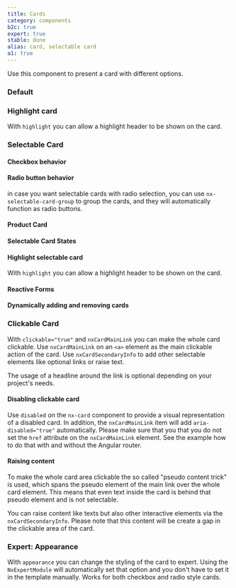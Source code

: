 ```yaml
---
title: Cards
category: components
b2c: true
expert: true
stable: done
alias: card, selectable card
a1: true
---
```


Use this component to present a card with different options.

### Default

<!-- example(card) -->

### Highlight card

With `highlight` you can allow a highlight header to be shown on the card.

<!-- example(highlight-card) -->

### Selectable Card

#### Checkbox behavior

<!-- example(selectable-card-basic) -->

#### Radio button behavior

in case you want selectable cards with radio selection,
you can use `nx-selectable-card-group` to group the cards, and they will automatically function as radio buttons.

<!-- example(selectable-card-radio) -->

#### Product Card

<!-- example(selectable-card-product) -->

#### Selectable Card States

<!-- example(selectable-card-states) -->

#### Highlight selectable card

With `highlight` you can allow a highlight header to be shown on the card.

<!-- example(highlight-selectable-card) -->

#### Reactive Forms

<!-- example(selectable-card-reactive) -->

#### Dynamically adding and removing cards

<!-- example(selectable-card-dynamic) -->

### Clickable Card

 With `clickable="true"` and `nxCardMainLink` you can make the whole card clickable.
 Use `nxCardMainLink` on an `<a>` element as the main clickable action of the card.
 Use `nxCardSecondaryInfo` to add other selectable elements like optional links or raise text.

 The usage of a headline around the link is optional depending on your project's needs.

 <!-- example(clickable-card) -->

#### Disabling clickable card

Use `disabled` on the `nx-card` component to provide a visual representation of a disabled card. In addition, the `nxCardMainLink` item will add `aria-disabled="true"` automatically. Please make sure that you that you do not set the `href` attribute on the `nxCardMainLink` element.
See the example how to do that with and without the Angular router.

<!-- example(clickable-card-disabled) -->


#### Raising content

To make the whole card area clickable the so called "pseudo content trick" is used, which spans the pseudo element of the main link over the whole card element.
This means that even text inside the card is behind that pseudo element and is not selectable.

You can raise content like texts but also other interactive elements via the `nxCardSecondaryInfo`. Please note that this content will be create a gap in the clickable area of the card.

<!-- example(clickable-card-raised-content)-->

<div class="docs-expert-container">

### Expert: Appearance

With `appearance` you can change the styling of the card to expert. Using the `NxExpertModule` will automatically set that option and you don't have to set it in the template manually.
Works for both checkbox and radio style cards.

<!-- example(selectable-card-expert) -->
</div>



